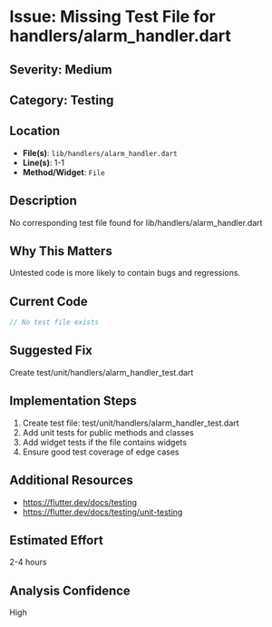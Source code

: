 # Issue: Missing Test File for handlers/alarm_handler.dart

## Severity: Medium

## Category: Testing

## Location
- **File(s)**: `lib/handlers/alarm_handler.dart`
- **Line(s)**: 1-1
- **Method/Widget**: `File`

## Description
No corresponding test file found for lib/handlers/alarm_handler.dart

## Why This Matters
Untested code is more likely to contain bugs and regressions.

## Current Code
```dart
// No test file exists
```

## Suggested Fix
Create test/unit/handlers/alarm_handler_test.dart

## Implementation Steps
1. Create test file: test/unit/handlers/alarm_handler_test.dart
2. Add unit tests for public methods and classes
3. Add widget tests if the file contains widgets
4. Ensure good test coverage of edge cases

## Additional Resources
- https://flutter.dev/docs/testing
- https://flutter.dev/docs/testing/unit-testing

## Estimated Effort
2-4 hours

## Analysis Confidence
High
